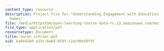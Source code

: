 ```yaml
---
content_type: resource
description: Project File for "Understanding Engagement with Educational Handheld
  Games"
file: /media/https%3A/open-learning-course-data-rc.s3.amazonaws.com/mas-961-seminar-on-deep-engagement-fall-2004/ba84428da23c6e6d859fc2ac90e50f97_karen_schrier.pdf
file_type: application/pdf
resourcetype: Document
title: karen_schrier.pdf
uid: ba84428d-a23c-6e6d-859f-c2ac90e50f97
---
```

